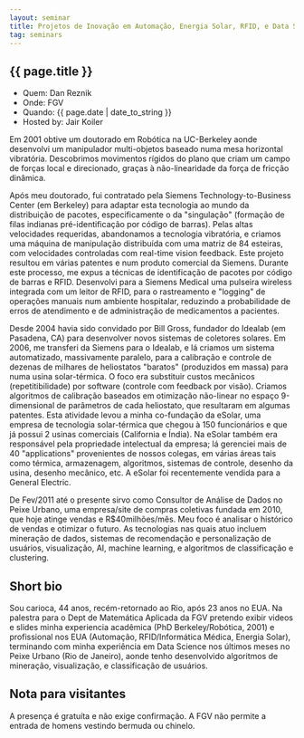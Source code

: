 ```yaml
---
layout: seminar
title: Projetos de Inovação em Automação, Energia Solar, RFID, e Data Science
tag: seminars
---
```


## {{ page.title }}

- Quem: Dan Reznik
- Onde: FGV
- Quando: {{ page.date | date_to_string }}
- Hosted by: Jair Koiler

Em 2001 obtive um doutorado em Robótica na UC-Berkeley aonde
desenvolvi um manipulador multi-objetos baseado numa mesa horizontal
vibratória. Descobrimos movimentos rígidos do plano que criam um campo
de forças local e direcionado, graças à não-linearidade da força de
fricção dinâmica.

Após meu doutorado, fui contratado pela Siemens Technology-to-Business
Center (em Berkeley) para adaptar esta tecnologia ao mundo da
distribuição de pacotes, especificamente o da "singulação" (formação
de filas indianas pré-identificação por código de barras). Pelas altas
velocidades requeridas, abandonamos a tecnologia vibratória, e criamos
uma máquina de manipulação distribuída com uma matriz de 84 esteiras,
com velocidades controladas com real-time vision feedback. Este
projeto resultou em várias patentes e num produto comercial da
Siemens. Durante este processo, me expus a técnicas de identificação
de pacotes por código de barras e RFID. Desenvolvi para a Siemens
Medical uma pulseira wireless integrada com um leitor de RFID, para o
rastreamento e "logging" de operações manuais num ambiente hospitalar,
reduzindo a probabilidade de erros de atendimento e de administração
de medicamentos a pacientes.

Desde 2004 havia sido convidado por Bill Gross, fundador do Idealab
(em Pasadena, CA) para desenvolver novos sistemas de coletores
solares. Em 2006, me transferi da Siemens para o Idealab, e lá criamos
um sistema automatizado, massivamente paralelo, para a calibração e
controle de dezenas de milhares de heliostatos "baratos" (produzidos
em massa) para numa usina solar-térmica. O foco era substituir custos
mecânicos (repetitibilidade) por software (controle com feedback por
visão). Criamos algoritmos de calibração baseados em otimização
não-linear no espaço 9-dimensional de parâmetros de cada heliostato,
que resultaram em algumas patentes. Esta atividade levou a minha
co-fundação da eSolar, uma empresa de tecnologia solar-térmica que
chegou à 150 funcionários e que já possui 2 usinas comerciais
(California e Índia). Na eSolar também era responsável pela
propriedade intelectual da empresa; lá gerenciei mais de 40
"applications" provenientes de nossos colegas, em várias áreas tais
como térmica, armazenagem, algoritmos, sistemas de controle, desenho
da usina, desenho mecânico, etc. A eSolar foi recentemente vendida
para a General Electric.

De Fev/2011 até o presente sirvo como Consultor de Análise de Dados no
Peixe Urbano, uma empresa/site de compras coletivas fundada em 2010,
que hoje atinge vendas e R$40milhões/mês. Meu foco é analisar o
histórico de vendas e otimizar o futuro. As tecnologias nas quais atuo
incluem mineração de dados, sistemas de recomendação e personalização
de usuários, visualização, AI, machine learning, e algoritmos de
classificação e clustering.

## Short bio

Sou carioca, 44 anos, recém-retornado ao Rio, após 23 anos no EUA. Na
palestra para o Dept de Matemática Aplicada da FGV pretendo exibir
videos e slides minha experiencia acadêmica (PhD Berkeley/Robótica,
2001) e profissional nos EUA (Automação, RFID/Informática Médica,
Energia Solar), terminando com minha experiência em Data Science nos
últimos meses no Peixe Urbano (Rio de Janeiro), aonde tenho
desenvolvido algoritmos de mineração, visualização, e classificação de
usuários.

## Nota para visitantes

A presença é gratuíta e não exige confirmação. A FGV não permite a
entrada de homens vestindo bermuda ou chinelo.

